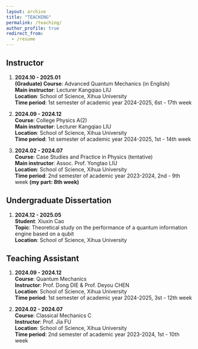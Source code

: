 ```yaml
---
layout: archive
title: "TEACHING"
permalink: /teaching/
author_profile: true
redirect_from:
  - /resume
---
```

## **Instructor**
1. **2024.10 - 2025.01** <br />
   **(Graduate) Course**: Advanced Quantum Mechanics (in English) <br />
   **Main instructor**: Lecturer Kangqiao LIU <br />
   **Location**: School of Science, Xihua University <br />
   **Time period**: 1st semester of academic year 2024-2025, 6st - 17th week
  
2. **2024.09 - 2024.12** <br />
   **Course**: College Physics A(2) <br />
   **Main instructor**: Lecturer Kangqiao LIU <br />
   **Location**: School of Science, Xihua University <br />
   **Time period**: 1st semester of academic year 2024-2025, 1st - 14th week

3. **2024.02 - 2024.07** <br />
   **Course**: Case Studies and Practice in Physics (tentative) <br />
   **Main instructor**: Assoc. Prof. Yongtao LIU <br />
   **Location**: School of Science, Xihua University <br />
   **Time period**: 2nd semester of academic year 2023-2024, 2nd - 9th week **(my part: 8th week)**

## **Undergraduate Dissertation**
1. **2024.12 - 2025.05** <br />
   **Student**: Xiuxin Cao  <br />
   **Topic**: Theoretical study on the performance of a quantum information engine based on a qubit <br />
   **Location**: School of Science, Xihua University

## **Teaching Assistant**
1. **2024.09 - 2024.12** <br />
   **Course**: Quantum Mechanics <br />
   **Instructor**: Prof. Dong DIE & Prof. Deyou CHEN <br />
   **Location**: School of Science, Xihua University <br />
   **Time period**: 1st semester of academic year 2024-2025, 3st - 12th week
  
2. **2024.02 - 2024.07** <br />
   **Course**: Classical Mechanics C <br />
   **Instructor**: Prof. Jia FU <br />
   **Location**: School of Science, Xihua University <br />
   **Time period**: 2nd semester of academic year 2023-2024, 1st - 10th week

<!-- {% if site.talkmap_link == true %}

<p style="text-decoration:underline;"><a href="/talkmap.html">See a map of all the places I've given a talk!</a></p>

{% endif %}

{% for post in site.talks reversed %}
  {% include archive-single-talk.html %}
{% endfor %} -->
